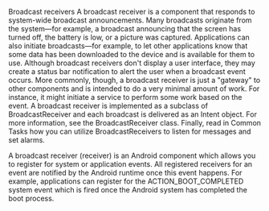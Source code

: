 Broadcast receivers
A broadcast receiver is a component that responds to system-wide broadcast announcements. Many broadcasts originate from the system—for example, a broadcast announcing that the screen has turned off, the battery is low, or a picture was captured. Applications can also initiate broadcasts—for example, to let other applications know that some data has been downloaded to the device and is available for them to use. Although broadcast receivers don't display a user interface, they may create a status bar notification to alert the user when a broadcast event occurs. More commonly, though, a broadcast receiver is just a "gateway" to other components and is intended to do a very minimal amount of work. For instance, it might initiate a service to perform some work based on the event.
A broadcast receiver is implemented as a subclass of BroadcastReceiver and each broadcast is delivered as an Intent object. For more information, see the BroadcastReceiver class.
Finally, read in Common Tasks how you can utilize BroadcastReceivers to listen for messages and set alarms.

A broadcast receiver (receiver) is an Android component which allows you to register for system or application events. All registered receivers for an event are notified by the Android runtime once this event happens.
For example, applications can register for the ACTION_BOOT_COMPLETED system event which is fired once the Android system has completed the boot process.






